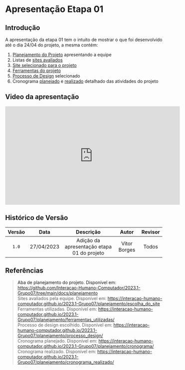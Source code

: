 # Apresentação Etapa 01

## Introdução

<p align="justify">
A apresentação da etapa 01 tem o intuito de mostrar o que foi desenvolvido até o dia 24/04 do projeto, a mesma contém:
</p>

1. <a href="https://github.com/Interacao-Humano-Computador/2023.1-Grupo07/tree/main/docs/planejamento">Planejamento do Projeto<a> apresentando a equipe
2. Listas de <a href="https://interacao-humano-computador.github.io/2023.1-Grupo07/planejamento/escolha_do_site/">sites avaliados<a>
3. <a href="https://interacao-humano-computador.github.io/2023.1-Grupo07/planejamento/escolha_do_site/">Site selecionado para o projeto
4. <a href="https://interacao-humano-computador.github.io/2023.1-Grupo07/planejamento/ferramentas_utilizadas/">Ferramentas do projeto<a>
5. <a href="https://interacao-humano-computador.github.io/2023.1-Grupo07/planejamento/processo_design/">Processo de Design<a> selecionado
6. Cronograma <a href="https://interacao-humano-computador.github.io/2023.1-Grupo07/planejamento/cronograma/">planejado<a> e <a href="https://interacao-humano-computador.github.io/2023.1-Grupo07/planejamento/cronograma_realizado/">realizado<a> detalhado das atividades do projeto

## Video da apresentação

<iframe width="560" height="315" src="https://www.youtube.com/embed/qOyrZM04N0k" title="YouTube video player" frameborder="0" allow="accelerometer; autoplay; clipboard-write; encrypted-media; gyroscope; picture-in-picture; web-share" allowfullscreen></iframe>

## Histórico de Versão

| Versão | Data  |            Descrição              |     Autor      |    Revisor    |
|:------:|:-----:|:---------------------------------:|:--------------:|:-------------:|
|  `1.0`   | 27/04/2023 | Adição da apresentação etapa 01 do projeto | Vitor Borges | Todos|

## Referências
> Aba de planejamento do projeto. Disponível em: <https://github.com/Interacao-Humano-Computador/2023.1-Grupo07/tree/main/docs/planejamento><br>
> Sites avaliados pela equipe. Disponível em: <https://interacao-humano-computador.github.io/2023.1-Grupo07/planejamento/escolha_do_site><br>
> Ferramentas utilizadas. Disponível em: <https://interacao-humano-computador.github.io/2023.1-Grupo07/planejamento/ferramentas_utilizadas/><br>
> Processo de design escolhido. Disponível em: <https://interacao-humano-computador.github.io/2023.1-Grupo07/planejamento/processo_design/><br>
> Cronograma planejado. Disponível em: <https://interacao-humano-computador.github.io/2023.1-Grupo07/planejamento/cronograma/><br>
> Cronograma realizado. Disponível em: <https://interacao-humano-computador.github.io/2023.1-Grupo07/planejamento/cronograma_realizado/>

